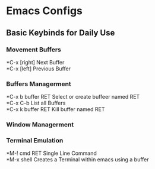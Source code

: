 # Emacs Configs 
 
## Basic Keybinds for Daily Use 

### Movement Buffers
*C-x [right] Next Buffer \
*C-x [left] Previous Buffer 

### Buffers Managerment 
*C-x b buffer RET Select or create buffeer named RET \
*C-x C-b List all Buffers \
*C-x k buffer RET Kill buffer named RET 

### Window Managerment 


### Terminal Emulation
*M-! cmd RET Single Line Command \
*M-x shell Creates a Terminal within emacs using a buffer 


